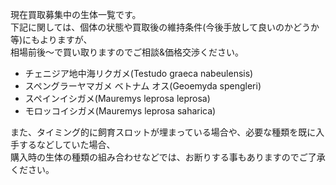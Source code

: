 ---
---

現在買取募集中の生体一覧です。  
下記に関しては、個体の状態や買取後の維持条件(今後手放して良いのかどうか等)にもよりますが、  
相場前後〜で買い取りますのでご相談&価格交渉ください。

* チェニジア地中海リクガメ(Testudo graeca nabeulensis)
* スペングラーヤマガメ ベトナム オス(Geoemyda spengleri)
* スペインイシガメ(Mauremys leprosa leprosa)
* モロッコイシガメ(Mauremys leprosa saharica)

また、タイミング的に飼育スロットが埋まっている場合や、必要な種類を既に入手するなどしていた場合、  
購入時の生体の種類の組み合わせなどでは、お断りする事もありますのでご了承ください。  
